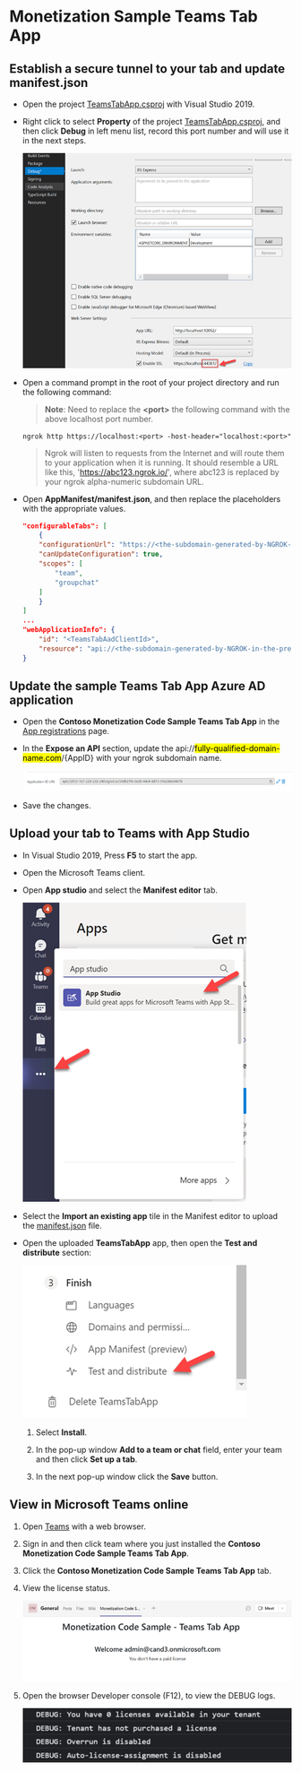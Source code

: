 # Monetization Sample Teams Tab App

## Establish a secure tunnel to your tab and update manifest.json

- Open the project [TeamsTabApp.csproj](../../MonetizationCodeSample/TeamsTabApp/TeamsTabApp.csproj) with Visual Studio 2019.

- Right click to select **Property** of the project [TeamsTabApp.csproj](../../MonetizationCodeSample/TeamsTabApp/TeamsTabApp.csproj), and then click **Debug** in left menu list, record this port number and will use it in the next steps.

    ![""](Images/8.png)

- Open a command prompt in the root of your project directory and run the following command:
    >**Note**: Need to replace the **&lt;port&gt;** the following command with the above localhost port number.

    ```command
    ngrok http https://localhost:<port> -host-header="localhost:<port>"
    ```

    >Ngrok will listen to requests from the Internet and will route them to your application when it is running. It should resemble a URL like this, 'https://abc123.ngrok.io/', where abc123 is replaced by your ngrok alpha-numeric subdomain URL.

- Open **AppManifest/manifest.json**, and then replace the placeholders with the appropriate values.

    ```json
    "configurableTabs": [
        {
        "configurationUrl": "https://<the-subdomain-generated-by-NGROK-in-the-previous-step>.ngrok.io/tab",
        "canUpdateConfiguration": true,
        "scopes": [
            "team",
            "groupchat"
        ]
        }
    ]
    ...
    "webApplicationInfo": {
        "id": "<TeamsTabAadClientId>",
        "resource": "api://<the-subdomain-generated-by-NGROK-in-the-previous-step>.ngrok.io/<TeamsTabAadClientId>"
    }
    ```

## Update the sample Teams Tab App Azure AD application

- Open the **Contoso Monetization Code Sample Teams Tab App** in the [App registrations](https://go.microsoft.com/fwlink/?linkid=2083908) page.

- In the **Expose an API** section, update the api://<mark>fully-qualified-domain-name.com</mark>/{AppID} with your ngrok subdomain name.

  ![image-viewlicense](Images/9.png)

- Save the changes.

## Upload your tab to Teams with App Studio

- In Visual Studio 2019, Press **F5** to start the app.

- Open the Microsoft Teams client.

- Open **App studio** and select the **Manifest editor** tab.

  ![image-viewlicense](Images/10.png)

- Select the **Import an existing app** tile in the Manifest editor to upload the [manifest.json](../../MonetizationCodeSample/TeamsTabApp/AppManifest/manifest.json) file.

- Open the uploaded **TeamsTabApp** app, then open the **Test and distribute** section:

  ![image-viewlicense](Images/11.png)

  1. Select **Install**.

  1. In the pop-up window **Add to a team or chat** field, enter your team and then click **Set up a tab**.
  
  1. In the next pop-up window click the **Save** button.

## View in Microsoft Teams online

1. Open [Teams](https://teams.microsoft.com/_#/conversations/General) with a web browser.

1. Sign in and then click team where you just installed the **Contoso Monetization Code Sample Teams Tab App**.

1. Click the **Contoso Monetization Code Sample Teams Tab App** tab.

1. View the license status.

    ![image-viewlicense](Images/1.png)

1. Open the browser Developer console (F12), to view the DEBUG logs.

    ![image-debug-log](Images/2.png)
